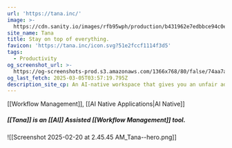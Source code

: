 ```yaml
---
url: 'https://tana.inc/'
image: >-
  https://cdn.sanity.io/images/rfb95wph/production/b431962e7edbbce94c0e98ce6c0194a02db77d79-1920x1080.png?w=1200&fm=jpg
site_name: Tana
title: Stay on top of everything.
favicon: 'https://tana.inc/icon.svg?51e2fccf1114f3d5'
tags:
  - Productivity
og_screenshot_url: >-
  https://og-screenshots-prod.s3.amazonaws.com/1366x768/80/false/74aa7ae062590aab0e6698026a4374dbd1b9c631b00f8985625688ab5c05966a.jpeg
og_last_fetch: 2025-03-05T03:57:19.795Z
description_site_cp: An AI-native workspace that gives you an unfair advantage.
---
```

[[Workflow Management]], [[AI Native Applications|AI Native]]

##### [[Tana]] is an [[AI]] Assisted [[Workflow Management]] tool.
![[Screenshot 2025-02-20 at 2.45.45 AM_Tana--hero.png]]
